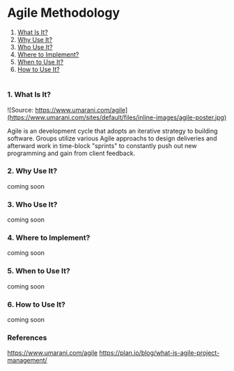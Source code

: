 # Agile Methodology

1. [What Is It?](#1-What-Is-It?)
2. [Why Use It?](#2-Why-Use-It?)
3. [Who Use It?](#3-Who-Use-It?)
4. [Where to Implement?](#4-Where-to-Implement?)
5. [When to Use It?](#5-When-to-Use-It?)
6. [How to Use It?](#6-How-to-Use-It?)

#

### 1. What Is It?

![Source: https://www.umarani.com/agile](https://www.umarani.com/sites/default/files/inline-images/agile-poster.jpg)

Agile is an development cycle that adopts an iterative strategy to building software. Groups utilize various Agile approachs to design deliveries and afterward work in time-block "sprints" to constantly push out new programming and gain from client feedback.

### 2. Why Use It?
coming soon

### 3. Who Use It?
coming soon

### 4. Where to Implement?
coming soon

### 5. When to Use It?
coming soon

### 6. How to Use It?
coming soon

### References

https://www.umarani.com/agile
https://plan.io/blog/what-is-agile-project-management/ 